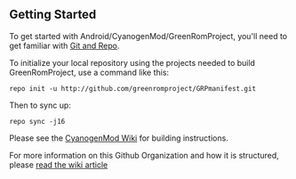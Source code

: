 Getting Started
---------------

To get started with Android/CyanogenMod/GreenRomProject, you'll need to get
familiar with [Git and Repo](https://help.github.com/articles/set-up-git).

To initialize your local repository using the projects needed to build GreenRomProject, use a command like this:

    repo init -u http://github.com/greenromproject/GRPmanifest.git

Then to sync up:

    repo sync -j16

Please see the [CyanogenMod Wiki](http://wiki.cyanogenmod.com/) for building instructions.

For more information on this Github Organization and how it is structured, 
please [read the wiki article](http://wiki.cyanogenmod.com/index.php/Github_Organization)

